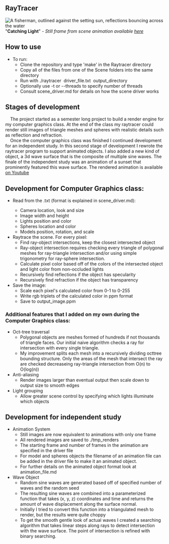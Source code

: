 ## RayTracer

![A fisherman, outlined against the setting sun, reflections bouncing across the water](https://i.imgur.com/gERVmbB.png)
"__Catching Light__" - *Still frame from scene animation available [here](https://youtu.be/bL9ruEOcmrc)*

## How to use
* To run:
  * Clone the repository and type 'make' in the Raytracer directory
  * Copy all of the files from one of the Scene folders into the same directory
  * Run with ./raytracer &nbsp;driver_file.txt &nbsp;output_directory
  *    Optionally use -t or --threads to specify number of threads
  * Consult scene_driver.md for details on how the scene driver works


## Stages of development
&nbsp;&nbsp;&nbsp;&nbsp;The project started as a semester long project to build a render engine for my computer graphics class.  At the end of the class my raytracer could render still images of triangle meshes and spheres with realistic details such as reflection and refraction.</br>
&nbsp;&nbsp;&nbsp;&nbsp;Once the computer graphics class was finished I continued development for an independent study.  In this second stage of development I rewrote the raytracer program to support animated objects.  I also added a new kind of object, a 3d wave surface that is the composite of multiple sine waves.  The finale of the independent study was an animation of a sunset that prominently featured this wave surface.  The rendered animation is available [on Youtube]( https://youtu.be/bL9ruEOcmrc)
   
## Development for Computer Graphics class:

* Read from the <A DRIVER FILE>.txt (format is explained in scene_driver.md):
  * Camera location, look and size
  * Image width and height
  * Lights position and color
  * Spheres location and color
  * Models position, rotation, and scale
 * Raytrace the scene. For every pixel:
   * Find ray-object intersections, keep the closest intersected object
   * Ray-object intersection requires checking every triangle of polygonal meshes for ray-triangle intersection and/or using simple trigonometry for ray-sphere intersection.
   * Calculate pixel color based off of the colors of the intersected object and light color from non-occluded lights
   * Recursively find reflections if the object has specularity
   * Recursively find refraction if the object has transparency
 * Save the image:
   * Scale each pixel's calculated color from 0-1 to 0-255
   * Write rgb triplets of the calculated color in ppm format
   * Save to output_image.ppm
 
 ### Additional features that I added on my own during the Computer Graphics class:
 * Oct-tree traversal 
   * Polygonal objects are meshes formed of hundreds if not thousands of triangle faces.  Our initial naive algorithm checks a ray for intersection with every single triangle.
   * My improvement splits each mesh into a recursively dividing octtree bounding structure. Only the areas of the mesh that intersect the ray are checked decreaseing ray-triangle intersection from O(n) to O(log(n))
 * Anti-aliasing
   * Render images larger than eventual output then scale down to output size to smooth edges
 * Light grouping
   * Allow greater scene control by specifying which lights illuminate which objects
 
 
 ## Development for independent study
 * Animation System
   * Still images are now equivalent to animations with only one frame
   * All rendered images are saved to ./tmp_renders
   * The starting frame and number of frames in the animation are specified in the driver file
   * For model and spheres objects the filename of an animation file can be added in the driver file to make it an animated object.
   * For further details on the animated object format look at animation_file.md
 * Wave Object
   * Random sine waves are generated based off of specified number of waves and the random seed
   * The resulting sine waves are combined into a parameterized function that takes (x, y, z) coordinates and time and returns the amount of wave displacement along the surface normal.
   * Initially I tried to convert this function into a triangulated mesh to render, but the results were quite choppy
   * To get the smooth gentle look of actual waves I created a searching algorithm that takes linear steps along rays to detect intersection with the wave surface. The point of intersection is refined with binary searching.  
